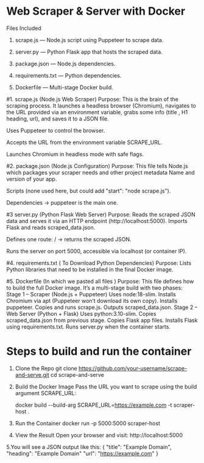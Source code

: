 # Web Scraper & Server with Docker
Files Included
1. scrape.js — Node.js script using Puppeteer to scrape data.

2. server.py — Python Flask app that hosts the scraped data.

3. package.json — Node.js dependencies.

4. requirements.txt — Python dependencies.

5. Dockerfile — Multi-stage Docker build.


#1. scrape.js (Node.js Web Scraper)
Purpose:
This is the brain of the scraping process. It launches a headless browser (Chromium), 
navigates to the URL provided via an environment variable, grabs some info (title , H1 heading, url),
and saves it to a JSON file.

Uses Puppeteer to control the browser.

Accepts the URL from the environment variable SCRAPE_URL.

Launches Chromium in headless mode with safe flags.



#2. package.json (Node.js Configuration)
Purpose:
This file tells Node.js which packages your scraper needs and other project metadata
Name and version of your app.

Scripts (none used here, but could add "start": "node scrape.js").

Dependencies → puppeteer is the main one.

#3 server.py (Python Flask Web Server)
Purpose:
Reads the scraped JSON data and serves it via an HTTP endpoint (http://localhost:5000).
Imports Flask and reads scraped_data.json.

Defines one route: / → returns the scraped JSON.

Runs the server on port 5000, accessible via localhost (or container IP).


#4. requirements.txt ( To Download Python Dependencies)
Purpose:
Lists Python libraries that need to be installed in the final Docker image.

#5. Dockerfile (In which we pasted all files )
Purpose:
This file defines how to build the full Docker image. It’s a multi-stage build with two phases:
    Stage 1 – Scraper (Node.js + Puppeteer)
                Uses node:18-slim.
                Installs Chromium via apt (Puppeteer won’t download its own copy).
                Installs puppeteer.
                Copies and runs scrape.js.
                Outputs scraped_data.json.
Stage 2 – Web Server (Python + Flask)
              Uses python:3.10-slim.
              Copies scraped_data.json from previous stage.
              Copies Flask app files.
              Installs Flask using requirements.txt.
              Runs server.py when the container starts.




# Steps to build and run the container 
 1. Clone the Repo
    git clone https://github.com/your-username/scrape-and-serve.git
    cd scrape-and-serve

2. Build the Docker Image
   Pass the URL you want to scrape using the build argument SCRAPE_URL:
   
      docker build --build-arg SCRAPE_URL=https://example.com -t scraper-host .

4. Run the Container
       docker run -p 5000:5000 scraper-host

5. View the Result
   Open your browser and visit:
           http://localhost:5000

5.You will see a JSON output like this:
      {
  "title": "Example Domain",
  "heading": "Example Domain"
  "url": "https://example.com"
}

